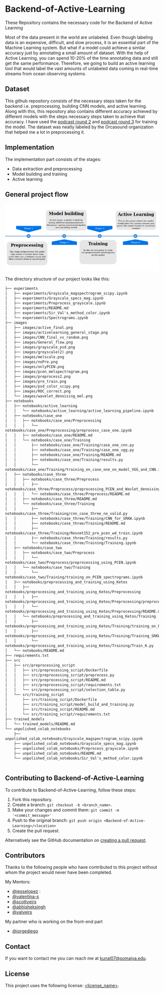 # Backend-of-Active-Learning
These Repository contains the necessary code for the Backend of Active Learning

Most of the data present in the world are unlabeled. Even though labeling data is an expensive, difficult, and slow process, it is an essential part of the Machine  Learning system. But what if a model could achieve a similar accuracy just by annotating a small amount of dataset. With the help of Active Learning, you can spend 10-20% of the time annotating data and still get the same performance.
Therefore, we going to build an active learning tool that would label the vast amounts of unlabeled data coming in real-time streams from ocean observing systems.

## Dataset 

This github repository consists of the necessary steps taken for the backend i.e. preprocessing, building CNN models, and active learning. Along with this, this repository also contains different accuracy achieved by different models with the steps necessary steps taken to achieve that accuracy.
I have used the [podcast round 2](https://github.com/orcasound/orcadata/wiki/Pod.Cast-data-archive#OrcasoundLab07052019_PodCastRound2) and [podcast round 3](https://github.com/orcasound/orcadata/wiki/Pod.Cast-data-archive#OrcasoundLab09272017_PodCastRound3) for training the model. The dataset was neatly labeled by the Orcasound organization that helped me a lot in preprocessing it.

## Implementation

The implementation part consists of the stages:
- Data extraction and preprocessing 
- Model building and training
- Active learning

## General project flow 


<p align = "center">
<img src = 
     /images/general_stage.png>
</p>

The directory structure of our project looks like this: 

```
├── experiments
│   ├── experiments/Grayscale_magspectrogram_scipy.ipynb
│   ├── experiments/Grayscale_specs_mag.ipynb
│   ├── experiments/Preprocess_grayscale.ipynb
│   ├── experiments/README.md
│   ├── experiments/Sir_Val's_method_color.ipynb
│   └── experiments/Spectrograms.ipynb
├── images
│   ├── images/active_final.png
│   ├── images/activelearning_general_stage.png
│   ├── images/CNN_final_vs_random.png
│   ├── images/General_flow.png
│   ├── images/grayscale_psd.png
│   ├── images/greyscale(2).png
│   ├── images/melscale.png
│   ├── images/noPre.png
│   ├── images/onlyPCEN.png
│   ├── images/pcen_melspectrogram.png
│   ├── images/preprocess2.png
│   ├── images/pre_train.png
│   ├── images/psd_color_scipy.png
│   ├── images/ROC_correct.png
│   └── images/wavelet_denoising_mel.png
├── notebooks
│   ├── notebooks/active_learning
│   │   └── notebooks/active_learning/active_learning_pipeline.ipynb
│   ├── notebooks/case_one
│   │   ├── notebooks/case_one/Preprocessing
│   │   │   └── notebooks/case_one/Preprocessing/preprocess_case_one.ipynb
│   │   ├── notebooks/case_one/README.md
│   │   └── notebooks/case_one/Training
│   │       ├── notebooks/case_one/Training/case_one_cnn.py
│   │       ├── notebooks/case_one/Training/case_one_vgg.py
│   │       ├── notebooks/case_one/Training/README.md
│   │       ├── notebooks/case_one/Training/results.py
│   │       └── notebooks/case_one/Training/training_on_case_one_on_model_VGG_and_CNN.ipynb
│   ├── notebooks/case_three
│   │   ├── notebooks/case_three/Preprocess
│   │   │   ├── notebooks/case_three/Preprocess/preprocessing_PCEN_and_Wavlet_denoising.ipynb
│   │   │   └── notebooks/case_three/Preprocess/README.md
│   │   ├── notebooks/case_three/README.md
│   │   └── notebooks/case_three/Training
│   │       ├── notebooks/case_three/Training/cnn_case_three_no_valid.py
│   │       ├── notebooks/case_three/Training/CNN_for_SRKW.ipynb
│   │       ├── notebooks/case_three/Training/README.md
│   │       ├── notebooks/case_three/Training/Resnet152_pre_pcen_wd_train.ipynb
│   │       ├── notebooks/case_three/Training/results.py
│   │       └── notebooks/case_three/Training/Training.ipynb
│   ├── notebooks/case_two
│   │   ├── notebooks/case_two/Preprocess
│   │   │   └── notebooks/case_two/Preprocess/preprocessing_using_PCEN.ipynb
│   │   └── notebooks/case_two/Training
│   │       └── notebooks/case_two/Training/training_on_PCEN_spectrograms.ipynb
│   ├── notebooks/preprocessing_and_training_using_Ketos
│   │   ├── notebooks/preprocessing_and_training_using_Ketos/Preprocessing
│   │   │   ├── notebooks/preprocessing_and_training_using_Ketos/Preprocessing/preprocessing_using_Ketos.ipynb
│   │   │   └── notebooks/preprocessing_and_training_using_Ketos/Preprocessing/README.md
│   │   └── notebooks/preprocessing_and_training_using_Ketos/Training
│   │       ├── notebooks/preprocessing_and_training_using_Ketos/Training/training_on_RNN_using_Ketos.ipynb
│   │       ├── notebooks/preprocessing_and_training_using_Ketos/Training/Training_SRKWs_Ketos.ipynb
│   │       └── notebooks/preprocessing_and_training_using_Ketos/Training/Train_K.py
│   └── notebooks/README.md
├── requirements.txt
├── src
│   ├── src/preprocessing_script
│   │   ├── src/preprocessing_script/Dockerfile
│   │   ├── src/preprocessing_script/preprocess.py
│   │   ├── src/preprocessing_script/README.md
│   │   ├── src/preprocessing_script/requirements.txt
│   │   └── src/preprocessing_script/selection_table.py
│   └── src/training_script
│       ├── src/training_script/Dockerfile
│       ├── src/training_script/model_build_and_training.py
│       ├── src/training_script/README.md
│       └── src/training_script/requirements.txt
├── trained_models
│   └── trained_models/README.md
└── unpolished_colab_notebooks
    ├── unpolished_colab_notebooks/Grayscale_magspectrogram_scipy.ipynb
    ├── unpolished_colab_notebooks/Grayscale_specs_mag.ipynb
    ├── unpolished_colab_notebooks/Preprocess_grayscale.ipynb
    ├── unpolished_colab_notebooks/README.md
    └── unpolished_colab_notebooks/Sir_Val's_method_color.ipynb


```


## Contributing to Backend-of-Active-Learning
<!--- If your README is long or you have some specific process or steps you want contributors to follow, consider creating a separate CONTRIBUTING.md file--->
To contribute to Backend-of-Active-Learning, follow these steps:

1. Fork this repository.
2. Create a branch: `git checkout -b <branch_name>`.
3. Make your changes and commit them: `git commit -m '<commit_message>'`
4. Push to the original branch: `git push origin <Backend-of-Active-Learning>/<location>`
5. Create the pull request.

Alternatively see the GitHub documentation on [creating a pull request](https://help.github.com/en/github/collaborating-with-issues-and-pull-requests/creating-a-pull-request).

## Contributors

Thanks to the following people who have contributed to this project without whom the project would never have been completed.

My Mentors:
 * [@jesselopez](https://github.com/yosoyjay) : 
 * [@valentina-s](https://github.com/valentina-s) 
 * [@scottveirs](https://github.com/scottveirs) 
 * [@abhisheksingh](https://github.com/ZER-0-NE)
 * [@valveirs](https://github.com/veirs)

My partner who is working on the front-end part
 * [@jorgediego](https://github.com/jd-rs)



## Contact

If you want to contact me you can reach me at <kunal07@somaiya.edu>.

## License
<!--- If you're not sure which open license to use see https://choosealicense.com/--->

This project uses the following license: [<license_name>](<link>).
